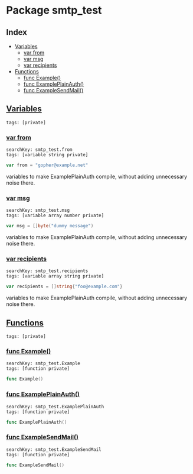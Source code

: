 # Package smtp_test

## Index

* [Variables](#var)
    * [var from](#from)
    * [var msg](#msg)
    * [var recipients](#recipients)
* [Functions](#func)
    * [func Example()](#Example)
    * [func ExamplePlainAuth()](#ExamplePlainAuth)
    * [func ExampleSendMail()](#ExampleSendMail)


## <a id="var" href="#var">Variables</a>

```
tags: [private]
```

### <a id="from" href="#from">var from</a>

```
searchKey: smtp_test.from
tags: [variable string private]
```

```Go
var from = "gopher@example.net"
```

variables to make ExamplePlainAuth compile, without adding unnecessary noise there. 

### <a id="msg" href="#msg">var msg</a>

```
searchKey: smtp_test.msg
tags: [variable array number private]
```

```Go
var msg = []byte("dummy message")
```

variables to make ExamplePlainAuth compile, without adding unnecessary noise there. 

### <a id="recipients" href="#recipients">var recipients</a>

```
searchKey: smtp_test.recipients
tags: [variable array string private]
```

```Go
var recipients = []string{"foo@example.com"}
```

variables to make ExamplePlainAuth compile, without adding unnecessary noise there. 

## <a id="func" href="#func">Functions</a>

```
tags: [private]
```

### <a id="Example" href="#Example">func Example()</a>

```
searchKey: smtp_test.Example
tags: [function private]
```

```Go
func Example()
```

### <a id="ExamplePlainAuth" href="#ExamplePlainAuth">func ExamplePlainAuth()</a>

```
searchKey: smtp_test.ExamplePlainAuth
tags: [function private]
```

```Go
func ExamplePlainAuth()
```

### <a id="ExampleSendMail" href="#ExampleSendMail">func ExampleSendMail()</a>

```
searchKey: smtp_test.ExampleSendMail
tags: [function private]
```

```Go
func ExampleSendMail()
```

